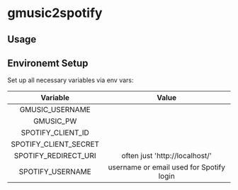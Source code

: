 # gmusic2spotify

## Usage

## Environemt Setup
Set up all necessary variables via env vars:

|        Variable       |                   Value                  |
|:---------------------:|:----------------------------------------:|
| GMUSIC_USERNAME       | <your-google-music-username>             |
| GMUSIC_PW             | <your-google-music-password>             |
| SPOTIFY_CLIENT_ID     | <your-spotify-client-id>                 |
| SPOTIFY_CLIENT_SECRET | <your-spotify-client-secret>             |
| SPOTIFY_REDIRECT_URI  | often just 'http://localhost/'           |
| SPOTIFY_USERNAME      | username or email used for Spotify login |
